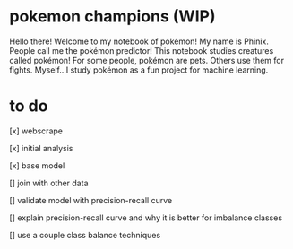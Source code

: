 # pokemon champions (WIP)

Hello there! Welcome to my notebook of pokémon! My name is Phinix. People call me the pokémon predictor! This notebook studies creatures called pokémon! For some people, pokémon are pets. Others use them for fights. Myself...I study pokémon as a fun project for machine learning. 

# to do
[x] webscrape

[x] initial analysis

[x] base model

[] join with other data

[] validate model with precision-recall curve

[] explain precision-recall curve and why it is better for imbalance classes

[] use a couple class balance techniques
